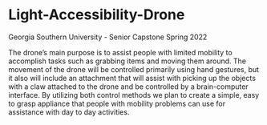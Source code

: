 # Light-Accessibility-Drone
Georgia Southern University - Senior Capstone Spring 2022

The drone’s main purpose is to assist people with limited mobility to accomplish tasks such as grabbing items and moving them around. The movement of the drone will be controlled primarily using hand gestures, but it also will include an attachment that will assist with picking up the objects with a claw attached to the drone and be controlled by a brain-computer interface. By utilizing both control methods we plan to create a simple, easy to grasp appliance that people with mobility problems can use for assistance with day to day activities.
